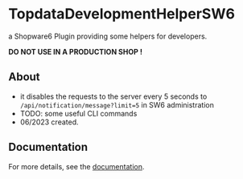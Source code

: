# TopdataDevelopmentHelperSW6

a Shopware6 Plugin providing some helpers for developers.

**DO NOT USE IN A PRODUCTION SHOP !**


## About 
- it disables the requests to the server every 5 seconds to `/api/notification/message?limit=5` in SW6 administration 
- TODO: some useful CLI commands 
- 06/2023 created.


## Documentation
For more details, see the [documentation](docs/index.md).
